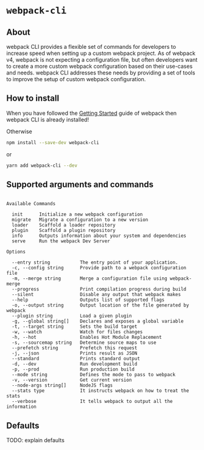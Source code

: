 # `webpack-cli`

## About

webpack CLI provides a flexible set of commands for developers to increase speed when setting up a custom webpack project. As of webpack v4, webpack is not expecting a configuration file, but often developers want to create a more custom webpack configuration based on their use-cases and needs. webpack CLI addresses these needs by providing a set of tools to improve the setup of custom webpack configuration.

## How to install

When you have followed the [Getting Started](https://webpack.js.org/guides/getting-started/) guide of webpack then webpack CLI is already installed!

Otherwise

```bash
npm install --save-dev webpack-cli
```

or

```bash
yarn add webpack-cli --dev
```

## Supported arguments and commands

```

Available Commands

  init      Initialize a new webpack configuration
  migrate   Migrate a configuration to a new version
  loader    Scaffold a loader repository
  plugin    Scaffold a plugin repository
  info      Outputs information about your system and dependencies
  serve     Run the webpack Dev Server

Options

  --entry string           The entry point of your application.
  -c, --config string      Provide path to a webpack configuration file
  -m, --merge string       Merge a configuration file using webpack-merge
  --progress               Print compilation progress during build
  --silent                 Disable any output that webpack makes
  --help                   Outputs list of supported flags
  -o, --output string      Output location of the file generated by webpack
  --plugin string          Load a given plugin
  -g, --global string[]    Declares and exposes a global variable
  -t, --target string      Sets the build target
  -w, --watch              Watch for files changes
  -h, --hot                Enables Hot Module Replacement
  -s, --sourcemap string   Determine source maps to use
  --prefetch string        Prefetch this request
  -j, --json               Prints result as JSON
  --standard               Prints standard output
  -d, --dev                Run development build
  -p, --prod               Run production build
  --mode string            Defines the mode to pass to webpack
  -v, --version            Get current version
  --node-args string[]     NodeJS flags
  --stats type             It instructs webpack on how to treat the stats
  --verbose                It tells webpack to output all the information
```

## Defaults

TODO: explain defaults
